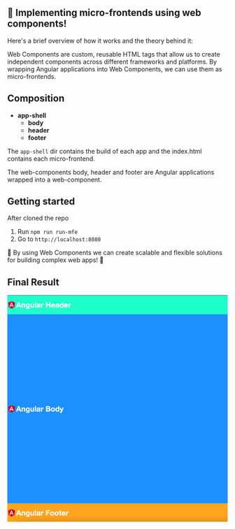 ## 👋 Implementing micro-frontends using web components!

Here's a brief overview of how it works and the theory behind it:

Web Components are custom, reusable HTML tags that allow us to create independent components across different frameworks and platforms. By wrapping Angular applications  into Web Components, we can use them as micro-frontends.

## Composition 
- **app-shell**
  - **body**
  - **header**
  - **footer**
 
The `app-shell` dir contains the build of each app and the index.html contains each micro-frontend.

The web-components body, header and footer are Angular applications wrapped into a web-component.

## Getting started
After cloned the repo
1. Run `npm run run-mfe`
2. Go to `http://localhost:8080`


  
🎉 By using Web Components we can create scalable and flexible solutions for building complex web apps! 🚀

## Final Result
![docs/img.png](docs/result.png)
